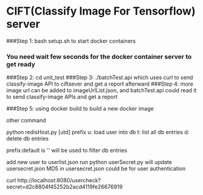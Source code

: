 # CIFT(Classify Image For Tensorflow) server

###Step 1: bash setup.sh to start docker containers
### You need wait few seconds for the docker container server to get ready
###Step 2: cd unit_test
###Step 3: ./batchTest.api which uses curl to send classify-image API to ciftsever and get a report afterward
###Step 4: more image url can be added to imageUrlList.json, and batchTest.api could read it to send classify-image APIs and get a report

###Step 5: using docker build to build a new docker image

other command

python redisHost.py [utd] prefix
u: load user into db
t: list all db entries
d: delete db entries

prefix:default is '' will be used to filter db entries

add new user to userlist.json
run python userSecret.py will update usersecret.json
MD5 in usersecret.json could be for user authentication

curl http://localhost:8080/usercheck?secret=d2c8804f45252b2acd4119fe26676919

